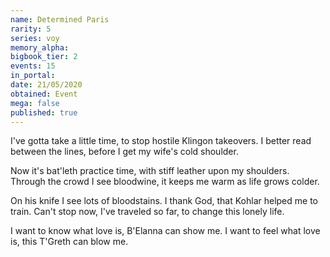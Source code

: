 ```yaml
---
name: Determined Paris
rarity: 5
series: voy
memory_alpha:
bigbook_tier: 2
events: 15
in_portal:
date: 21/05/2020
obtained: Event
mega: false
published: true
---
```


I've gotta take a little time, to stop hostile Klingon takeovers.
I better read between the lines, before I get my wife's cold shoulder.

Now it's bat'leth practice time, with stiff leather upon my shoulders.
Through the crowd I see bloodwine, it keeps me warm as life grows colder.

On his knife I see lots of bloodstains.
I thank God, that Kohlar helped me to train.
Can't stop now, I've traveled so far, to change this lonely life.

I want to know what love is, B'Elanna can show me.
I want to feel what love is, this T'Greth can blow me.
